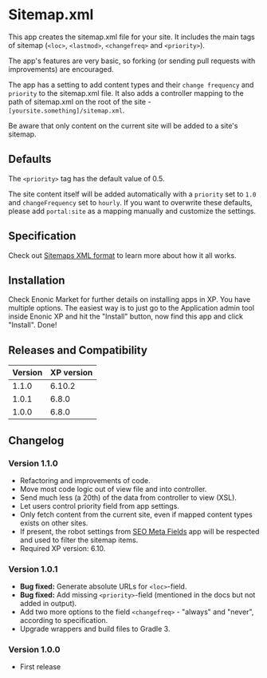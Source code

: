 # Sitemap.xml

This app creates the sitemap.xml file for your site. It includes the main tags of sitemap (`<loc>`, `<lastmod>`, `<changefreq>` and `<priority>`).

The app's features are very basic, so forking (or sending pull requests with improvements) are encouraged.

The app has a setting to add content types and their `change frequency` and `priority` to the sitemap.xml file. It also adds a controller mapping to the path of sitemap.xml on the root of the site - `[yoursite.something]/sitemap.xml`.

Be aware that only content on the current site will be added to a site's sitemap.

## Defaults

The `<priority>` tag has the default value of 0.5.

The site content itself will be added automatically with a `priority` set to `1.0` and `changeFrequency` set to `hourly`. If you want to overwrite these defaults, please add `portal:site` as a mapping manually and customize the settings.

## Specification

Check out [Sitemaps XML format](https://www.sitemaps.org/protocol.html) to learn more about how it all works.

## Installation

Check Enonic Market for further details on installing apps in XP. You have multiple options. The easiest way is to just go to the Application admin tool inside Enonic XP and hit the "Install" button, now find this app and click "Install". Done!

## Releases and Compatibility
| Version | XP version |
| ------------- | ------------- |
| 1.1.0 | 6.10.2 |
| 1.0.1 | 6.8.0 |
| 1.0.0 | 6.8.0 |

## Changelog

### Version 1.1.0

* Refactoring and improvements of code.
* Move most code logic out of view file and into controller.
* Send much less (a 20th) of the data from controller to view (XSL).
* Let users control priority field from app settings.
* Only fetch content from the current site, even if mapped content types exists on other sites.
* If present, the robot settings from [SEO Meta Fields](https://market.enonic.com/vendors/enonic/com.enonic.app.metafields) app will be respected and used to filter the sitemap items.
* Required XP version: 6.10.

### Version 1.0.1

* **Bug fixed:** Generate absolute URLs for `<loc>`-field.  
* **Bug fixed:** Add missing `<priority>`-field (mentioned in the docs but not added in output).
* Add two more options to the field `<changefreq>` - "always" and "never", according to specification.  
* Upgrade wrappers and build files to Gradle 3.

### Version 1.0.0

* First release
